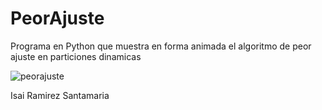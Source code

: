 # PeorAjuste
Programa en Python que muestra en forma animada el algoritmo de peor ajuste en particiones dinamicas

![peorajuste](https://user-images.githubusercontent.com/86127102/130331332-6782543f-e6ad-406a-9162-cd28e5cbf4db.PNG)

Isai Ramirez Santamaria
